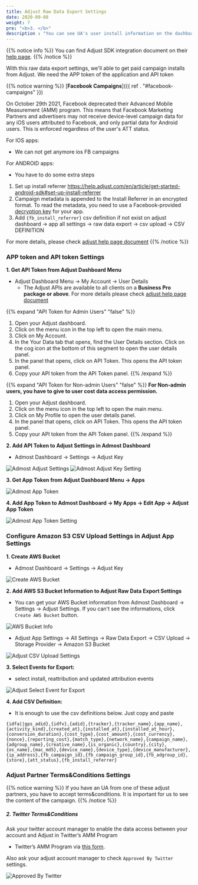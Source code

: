 ```yaml
---
title: Adjust Raw Data Export Settings
date: 2020-09-08
weight: 7
pre: "<b>3. </b>"
description : "You can see UA's user install information on the dashboard with adjust raw data export settings"
---
```


{{% notice info %}}
You can find Adjust SDK integration document on their [help page](https://help.adjust.com/en/sdk).
{{% /notice %}}

With this raw data export settings, we'll able to get paid campaign installs from Adjust.
We need the APP token of the application and API token

{{% notice warning %}}
[**Facebook Campaigns**]({{ ref . "#facebook-campaigns" }})

On October 29th 2021, Facebook deprecated their Advanced Mobile Measurement (AMM) program. This means that Facebook Marketing Partners and advertisers may not receive device-level campaign data for any iOS users attributed to Facebook, and only partial data for Android users. This is enforced regardless of the user's ATT status.

For IOS apps:
* We can not get anymore ios FB campaigns

For ANDROID apps:
* You have to do some extra steps

1. Set up install referrer
https://help.adjust.com/en/article/get-started-android-sdk#set-up-install-referrer
2. Campaign metadata is appended to the Install Referrer in an encrypted format. To read the metadata, you need to use a Facebook-provided [decryption key](https://help.adjust.com/en/article/facebook-raw-data-reporting-for-android#set-up-the-install-referrer-solution) for your app.
3. Add `{fb_install_referrer}` csv definition if not exist on adjust dashboard -> app all settings -> raw data export -> csv upload -> CSV DEFINITION

For more details, please check [adjust help page document](https://help.adjust.com/en/article/facebook-raw-data-reporting-for-android#set-up-the-install-referrer-solution)
{{% /notice %}}

### APP token and API token Settings

 **1. Get API Token from Adjust Dashboard Menu**

 - Adjust Dashboard Menu -> My Account -> User Details
   - The Adjust APIs are available to all clients on a **Business Pro package or above**. For more details please 
      check [adjust help page document](https://help.adjust.com/en/article/api-authentication)

{{% expand "API Token for Admin Users" "false" %}}    
1. Open your Adjust dashboard.
1. Click on the menu icon in the top left to open the main menu.
1. Click on My Account.
1. In the Your Data tab that opens, find the User Details section. Click on the cog icon at the bottom of this segment to open the user details panel.
1. In the panel that opens, click on API Token. This opens the API token panel.
1. Copy your API token from the API Token panel.
{{% /expand %}}

{{% expand "API Token for Non-admin Users" "false" %}}
**For Non-admin users, you have to give to user cost data access permission.**
1. Open your Adjust dashboard.
1. Click on the menu icon in the top left to open the main menu.
1. Click on My Profile to open the user details panel.
1. In the panel that opens, click on API Token. This opens the API token panel.
1. Copy your API token from the API Token panel.
{{% /expand %}}

 **2. Add API Token to Adjust Settings in Admost Dashboard**
 
 - Admost Dashboard -> Settings -> Adjust Key

![Admost Adjust Settings](/amrapi/images/admost-adjust-settings.png?classes=shadow&width=10pc)
![Admost Adjust Key Setting](/amrapi/images/adjust-key.png?classes=shadow&width=20pc)

 **3. Get App Token from Adjust Dashboard Menu -> Apps**

![Admost App Token](/amrapi/images/adjust-app-token.png?classes=shadow)

**4. Add App Token to Admost Dashboard -> My Apps -> Edit App -> Adjust App Token** 

![Admost App Token Setting](/amrapi/images/admost-app-token.png?classes=shadow)

### Configure Amazon S3 CSV Upload Settings in Adjust App Settings

**1. Create AWS Bucket**

- Admost Dashboard -> Settings -> Adjust Key

![Create AWS Bucket](/amrapi/images/adjust-key.png?classes=shadow&width=20pc)

**2. Add AWS S3 Bucket Information to Adjust Raw Data Export Settings**

- You can get your AWS Bucket information from Admost Dashboard -> Settings -> Adjust Settings. If you can't see the informations, click `Create AWS Bucket` button.

![AWS Bucket Info](/amrapi/images/aws-bucket-info.png?classes=shadow&width=20pc)

- Adjust App Settings -> All Settings -> Raw Data Export -> CSV Upload -> Storage Provider -> Amazon S3 Bucket

![Adjust CSV Upload Settings](/amrapi/images/adjust-csv-upload.png?classes=shadow&width=20pc)

**3. Select Events for Export:** 
- select install, reattribution and updated attribution events

![Adjust Select Event for Export](/amrapi/images/adjust-events-for-export1.png?classes=shadow&width=20pc)

**4. Add CSV Definition:**
- It is enough to use the csv definitions below. Just copy and paste

```text
{idfa||gps_adid},{idfv},{adid},{tracker},{tracker_name},{app_name},{activity_kind},{created_at},{installed_at},{installed_at_hour},{conversion_duration},{cost_type},{cost_amount},{cost_currency},{nonce},{reporting_cost},{match_type},{network_name},{campaign_name},{adgroup_name},{creative_name},{is_organic},{country},{city},{os_name},{mac_md5},{device_name},{device_type},{device_manufacturer},{ip_address},{fb_campaign_id},{fb_campaign_group_id},{fb_adgroup_id},{store},{att_status},{fb_install_referrer}
```

### Adjust Partner Terms&Conditions Settings

{{% notice warning %}}
If you have an UA from one of these adjust partners, you have to accept terms&conditions. It is important for us to see the content of the campaign.
{{% /notice %}}

##### 2. Twitter Terms&Conditions

Ask your twitter account manager to enable the data access between your account and Adjust in Twitter’s AMM Program 

* Twitter’s AMM Program via [this form](https://business.twitter.com/en/form/mact-data-opt-in.html?ref=adjust).

Also ask your adjust account manager to check `Approved By Twitter` settings.

![Approved By Twitter](/amrapi/images/approved-by-twitter.png?classes=shadow)
